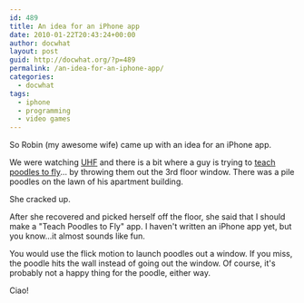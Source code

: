 ```yaml
---
id: 489
title: An idea for an iPhone app
date: 2010-01-22T20:43:24+00:00
author: docwhat
layout: post
guid: http://docwhat.org/?p=489
permalink: /an-idea-for-an-iphone-app/
categories:
  - docwhat
tags:
  - iphone
  - programming
  - video games
---
```

So Robin (my awesome wife) came up with an idea for an iPhone app.

We were watching <a href="http://www.imdb.com/title/tt0098546/">UHF</a> and there is a bit where a guy is trying to <a href="http://www.youtube.com/watch?v=2kFGxH4wrs4">teach poodles to fly</a>... by throwing them out the 3rd floor window.  There was a pile poodles on the lawn of his apartment building.

She cracked up.

After she recovered and picked herself off the floor, she said that I should make a "Teach Poodles to Fly" app.  I haven't written an iPhone app yet, but you know...it almost sounds like fun.

You would use the flick motion to launch poodles out a window.  If you miss, the poodle hits the wall instead of going out the window.  Of course, it's probably not a happy thing for the poodle, either way.

Ciao!